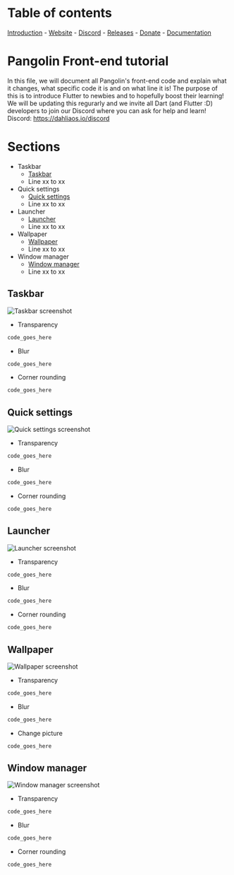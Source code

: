 <!---

Copyright 2019 The dahliaOS Authors

Licensed under the Apache License, Version 2.0 (the "License");
you may not use this file except in compliance with the License.
You may obtain a copy of the License at

    http://www.apache.org/licenses/LICENSE-2.0

Unless required by applicable law or agreed to in writing, software
distributed under the License is distributed on an "AS IS" BASIS,
WITHOUT WARRANTIES OR CONDITIONS OF ANY KIND, either express or implied.
See the License for the specific language governing permissions and
limitations under the License.

-->

# Table of contents

<p align="left">
<a href="https://github.com/SincerelyFaust/pangolin-desktop/blob/master/INTRODUCTION.md">Introduction</a> -
<a href="https://dahliaos.io">Website</a> -
<a href="https://discord.gg/7qVbJHR">Discord</a> -
<a href="https://github.com/dahlia-os/releasess">Releases</a> -
<a href="https://paypal.me/officialdahliaos">Donate</a> -
<a href="https://github.com/dahlia-os/documentation">Documentation</a>

# Pangolin Front-end tutorial

In this file, we will document all Pangolin's front-end code and explain what it changes, what specific code it is and on what line it is!
The purpose of this is to introduce Flutter to newbies and to hopefully boost their learning!
We will be updating this regurarly and we invite all Dart (and Flutter :D) developers to join our Discord where you can ask for help and learn!
Discord: https://dahliaos.io/discord

# Sections

* Taskbar
  * [Taskbar](link_to_file)
  * Line xx to xx
* Quick settings
  * [Quick settings](link_to_file)
  * Line xx to xx
* Launcher
  * [Launcher](link_to_file)
  * Line xx to xx
* Wallpaper
  * [Wallpaper](link_to_file)
  * Line xx to xx
* Window manager
  * [Window manager](link_to_file)
  * Line xx to xx

## Taskbar

![Taskbar screenshot](screenshot_link)

* Transparency

```dart
code_goes_here
```

* Blur

```dart
code_goes_here
```

* Corner rounding

```dart
code_goes_here
```

## Quick settings

![Quick settings screenshot](screenshot_link)

* Transparency

```dart
code_goes_here
```

* Blur

```dart
code_goes_here
```

* Corner rounding

```dart
code_goes_here
```

## Launcher

![Launcher screenshot](screenshot_link)

* Transparency

```dart
code_goes_here
```

* Blur

```dart
code_goes_here
```

* Corner rounding

```dart
code_goes_here
```

## Wallpaper

![Wallpaper screenshot](screenshot_link)

* Transparency

```dart
code_goes_here
```

* Blur

```dart
code_goes_here
```

* Change picture

```dart
code_goes_here
```


## Window manager

![Window manager screenshot](screenshot_link)

* Transparency

```dart
code_goes_here
```

* Blur

```dart
code_goes_here
```

* Corner rounding

```dart
code_goes_here
```